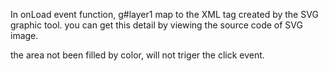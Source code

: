 In onLoad event function, g#layer1 map to the XML tag created by the SVG graphic tool. you can get this detail by viewing the source code of SVG image.

the area not been filled by color, will not triger the click event.

